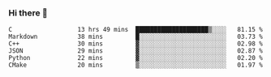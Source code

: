 ### Hi there 👋

<!--
**WShiBin/WShiBin** is a ✨ _special_ ✨ repository because its `README.md` (this file) appears on your GitHub profile.

Here are some ideas to get you started:

- 🔭 I’m currently working on ...
- 🌱 I’m currently learning ...
- 👯 I’m looking to collaborate on ...
- 🤔 I’m looking for help with ...
- 💬 Ask me about ...
- 📫 How to reach me: ...
- 😄 Pronouns: ...
- ⚡ Fun fact: ...
-->

<!--START_SECTION:waka-->

```text
C                  13 hrs 49 mins  ████████████████████▒░░░░   81.15 %
Markdown           38 mins         █░░░░░░░░░░░░░░░░░░░░░░░░   03.73 %
C++                30 mins         ▓░░░░░░░░░░░░░░░░░░░░░░░░   02.98 %
JSON               29 mins         ▓░░░░░░░░░░░░░░░░░░░░░░░░   02.87 %
Python             22 mins         ▓░░░░░░░░░░░░░░░░░░░░░░░░   02.20 %
CMake              20 mins         ▒░░░░░░░░░░░░░░░░░░░░░░░░   01.97 %
```

<!--END_SECTION:waka-->
